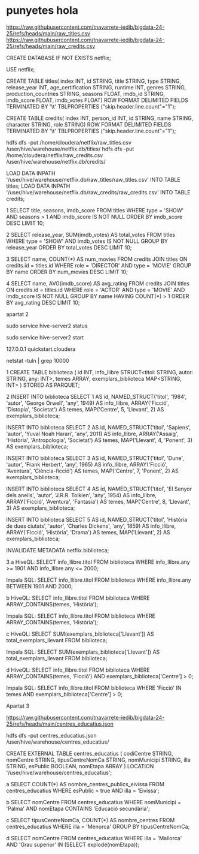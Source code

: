 # punyetes hola
https://raw.githubusercontent.com/tnavarrete-iedib/bigdata-24-25/refs/heads/main/raw_titles.csv 
https://raw.githubusercontent.com/tnavarrete-iedib/bigdata-24-25/refs/heads/main/raw_credits.csv 

CREATE DATABASE IF NOT EXISTS netflix;

USE netflix;

CREATE TABLE titles(
 index INT,
 id STRING,
 title STRING,
 type STRING,
 release_year INT,
 age_certification STRING,
 runtime INT,
 genres STRING,
 production_countries STRING,
 seasons FLOAT,
 imdb_id STRING,
 imdb_score FLOAT,
 imdb_votes FLOAT)
ROW FORMAT DELIMITED 
FIELDS TERMINATED BY '\t'
TBLPROPERTIES ("skip.header.line.count"="1");

CREATE TABLE credits(
 index INT,
 person_id INT,
 id STRING,
 name STRING,
 character STRING,
 role STRING)
ROW FORMAT DELIMITED
FIELDS TERMINATED BY '\t'
TBLPROPERTIES ("skip.header.line.count"="1");

hdfs dfs -put /home/cloudera/netflix/raw_titles.csv /user/hive/warehouse/netflix.db/titles/
hdfs dfs -put /home/cloudera/netflix/raw_credits.csv /user/hive/warehouse/netflix.db/credits/

LOAD DATA INPATH '/user/hive/warehouse/netflix.db/raw_titles/raw_titles.csv' INTO TABLE titles;
LOAD DATA INPATH '/user/hive/warehouse/netflix.db/raw_credits/raw_credits.csv' INTO TABLE credits;

1
SELECT title, seasons, imdb_score
FROM titles
WHERE type = 'SHOW' 
AND seasons > 1
AND imdb_score IS NOT NULL
ORDER BY imdb_score DESC
LIMIT 10;

2
SELECT release_year, SUM(imdb_votes) AS total_votes
FROM titles
WHERE type = 'SHOW'
AND imdb_votes IS NOT NULL
GROUP BY release_year
ORDER BY total_votes DESC
LIMIT 10;

3
SELECT name, COUNT(*) AS num_movies
FROM credits
JOIN titles ON credits.id = titles.id
WHERE role = 'DIRECTOR' 
AND type = 'MOVIE'
GROUP BY name
ORDER BY num_movies DESC
LIMIT 10;

4
SELECT name, AVG(imdb_score) AS avg_rating
FROM credits
JOIN titles ON credits.id = titles.id
WHERE role = 'ACTOR' 
AND type = 'MOVIE'
AND imdb_score IS NOT NULL
GROUP BY name
HAVING COUNT(*) > 1
ORDER BY avg_rating DESC
LIMIT 10;


apartat 2

sudo service hive-server2 status

sudo service hive-server2 start

127.0.0.1 quickstart.cloudera

netstat -tuln | grep 10000


1
CREATE TABLE biblioteca (
    id INT,
    info_llibre STRUCT<titol: STRING, autor: STRING, any: INT>,
    temes ARRAY<STRING>,
    exemplars_biblioteca MAP<STRING, INT>
)
STORED AS PARQUET;

2
INSERT INTO biblioteca 
SELECT 
    1 AS id,
    NAMED_STRUCT('titol', '1984', 'autor', 'George Orwell', 'any', 1949) AS info_llibre,
    ARRAY('Ficció', 'Distopia', 'Societat') AS temes,
    MAP('Centre', 5, 'Llevant', 2) AS exemplars_biblioteca;

INSERT INTO biblioteca 
SELECT 
    2 AS id,
    NAMED_STRUCT('titol', 'Sapiens', 'autor', 'Yuval Noah Harari', 'any', 2011) AS info_llibre,
    ARRAY('Assaig', 'Història', 'Antropologia', 'Societat') AS temes,
    MAP('Llevant', 4, 'Ponent', 3) AS exemplars_biblioteca;

INSERT INTO biblioteca 
SELECT 
    3 AS id,
    NAMED_STRUCT('titol', 'Dune', 'autor', 'Frank Herbert', 'any', 1965) AS info_llibre,
    ARRAY('Ficció', 'Aventura', 'Ciència-ficció') AS temes,
    MAP('Centre', 7, 'Ponent', 2) AS exemplars_biblioteca;

INSERT INTO biblioteca 
SELECT 
    4 AS id,
    NAMED_STRUCT('titol', 'El Senyor dels anells', 'autor', 'J.R.R. Tolkien', 'any', 1954) AS info_llibre,
    ARRAY('Ficció', 'Aventura', 'Fantasia') AS temes,
    MAP('Centre', 8, 'Llevant', 3) AS exemplars_biblioteca;

INSERT INTO biblioteca 
SELECT 
    5 AS id,
    NAMED_STRUCT('titol', 'Història de dues ciutats', 'autor', 'Charles Dickens', 'any', 1859) AS info_llibre,
    ARRAY('Ficció', 'Història', 'Drama') AS temes,
    MAP('Llevant', 2) AS exemplars_biblioteca;
    
INVALIDATE METADATA netflix.biblioteca;

3
a
HiveQL:
SELECT info_llibre.titol 
FROM biblioteca 
WHERE info_llibre.any >= 1901 AND info_llibre.any <= 2000;

Impala SQL:
SELECT info_llibre.titol 
FROM biblioteca 
WHERE info_llibre.any BETWEEN 1901 AND 2000;

b
HiveQL:
SELECT info_llibre.titol 
FROM biblioteca 
WHERE ARRAY_CONTAINS(temes, 'Història');

Impala SQL:
SELECT info_llibre.titol 
FROM biblioteca 
WHERE ARRAY_CONTAINS(temes, 'Història');

c
HiveQL:
SELECT SUM(exemplars_biblioteca['Llevant']) AS total_exemplars_llevant
FROM biblioteca;

Impala SQL:
SELECT SUM(exemplars_biblioteca['Llevant']) AS total_exemplars_llevant
FROM biblioteca;

d
HiveQL:
SELECT info_llibre.titol 
FROM biblioteca 
WHERE ARRAY_CONTAINS(temes, 'Ficció') AND exemplars_biblioteca['Centre'] > 0;

Impala SQL:
SELECT info_llibre.titol 
FROM biblioteca 
WHERE 'Ficció' IN temes AND exemplars_biblioteca['Centre'] > 0;


Apartat 3

https://raw.githubusercontent.com/tnavarrete-iedib/bigdata-24-25/refs/heads/main/centres_educatius.json 

hdfs dfs -put centres_educatius.json /user/hive/warehouse/centres_educatius/

CREATE EXTERNAL TABLE centres_educatius (
  codiCentre STRING,
  nomCentre STRING,
  tipusCentreNomCa STRING,
  nomMunicipi STRING,
  illa STRING,
  esPublic BOOLEAN,
  nomEtapa ARRAY<STRING>
)
LOCATION '/user/hive/warehouse/centres_educatius';

a
SELECT COUNT(*) AS nombre_centres_publics_eivissa
FROM centres_educatius
WHERE esPublic = true AND illa = 'Eivissa';

b
SELECT nomCentre
FROM centres_educatius
WHERE nomMunicipi = 'Palma' AND nomEtapa CONTAINS 'Educació secundària';

c
SELECT tipusCentreNomCa, COUNT(*) AS nombre_centres
FROM centres_educatius
WHERE illa = 'Menorca'
GROUP BY tipusCentreNomCa;

d
SELECT nomCentre
FROM centres_educatius
WHERE illa = 'Mallorca' AND 'Grau superior' IN (SELECT explode(nomEtapa));

